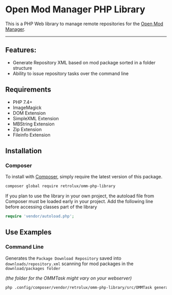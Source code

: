 # Open Mod Manager PHP Library
This is a PHP Web library to manage remote repositories for the
[Open Mod Manager](https://github.com/sedenion/OpenModMan). 

---
## Features:
- Generate Repository XML based on mod package sorted in a folder structure
- Ability to issue repository tasks over the command line 

## Requirements
- PHP 7.4+
- ImageMagick
- DOM Extension
- SimpleXML Extension
- MBString Extension
- Zip Extension
- Fileinfo Extension

## Installation

### Composer

To install with [Composer](https://getcomposer.org/), simply require the
latest version of this package.

```bash
composer global require retrolux/omm-php-library
```

If you plan to use the library in your own project, the autoload file from Composer must be loaded early in your project.
Add the following line before accessing classes part of the library

```php
require 'vendor/autoload.php';
```

## Use Examples


### Command Line

Generates the `Package Download Repository` saved into `downloads/repository.xml` scanning for mod packages in the `download/packages folder`

*(the folder for the OMMTask might vary on your webserver)*

```bash
php .config/composer/vendor/retrolux/omm-php-library/src/OMMTask generateFolderRepository "downloads/repository.xml" "Package Download Repository" "downloads/packages"
```